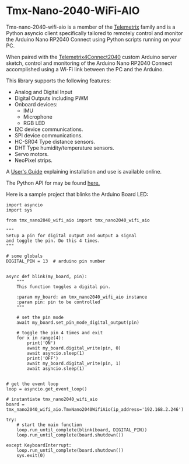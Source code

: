 # Tmx-Nano-2040-WiFi-AIO

Tmx-nano-2040-wifi-aio is a member of the [Telemetrix](https://mryslab.github.io/telemetrix/) 
family and is a Python asyncio client
specifically tailored to remotely control and monitor
the Arduino Nano RP2040 Connect using Python scripts running on your PC.

When paired with the [Telemetrix4Connect2040](https://github.com/MrYsLab/Telemetrix4Connect2040)
custom Arduino server sketch, control and
monitoring of the Arduino Nano RP2040 Connect accomplished using a Wi-Fi link between the
PC and the Arduino.

This library supports the following features:
* Analog and Digital Input
* Digital Outputs including PWM
* Onboard devices:
    * IMU
    * Microphone
    * RGB LED
* I2C device communications.
* SPI device communications.
* HC-SR04 Type distance sensors.
* DHT Type humidity/temperature sensors.
* Servo motors.
* NeoPixel strips.


A [User's Guide](https://mryslab.github.io/telemetrix-nano-2040-wifi/) explaining 
installation and use is available online.

The Python API for may be found [here.](https://htmlpreview.github.io/?https://github.com/MrYsLab/tmx-nano-2040-wifi-aio/blob/master/html/tmx_nano2040_wifi_aio/index.html) 

Here is a sample project that blinks the Arduino Board LED:

```
import asyncio
import sys

from tmx_nano2040_wifi_aio import tmx_nano2040_wifi_aio

"""
Setup a pin for digital output and output a signal
and toggle the pin. Do this 4 times.
"""

# some globals
DIGITAL_PIN = 13  # arduino pin number


async def blink(my_board, pin):
    """
    This function toggles a digital pin.

    :param my_board: an tmx_nano2040_wifi_aio instance
    :param pin: pin to be controlled
    """

    # set the pin mode
    await my_board.set_pin_mode_digital_output(pin)

    # toggle the pin 4 times and exit
    for x in range(4):
        print('ON')
        await my_board.digital_write(pin, 0)
        await asyncio.sleep(1)
        print('OFF')
        await my_board.digital_write(pin, 1)
        await asyncio.sleep(1)


# get the event loop
loop = asyncio.get_event_loop()

# instantiate tmx_nano2040_wifi_aio
board = tmx_nano2040_wifi_aio.TmxNano2040WifiAio(ip_address='192.168.2.246')

try:
    # start the main function
    loop.run_until_complete(blink(board, DIGITAL_PIN))
    loop.run_until_complete(board.shutdown())

except KeyboardInterrupt:
    loop.run_until_complete(board.shutdown())
    sys.exit(0)

```
